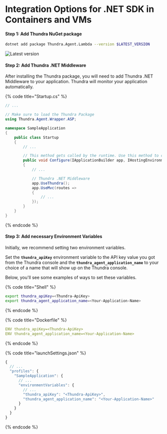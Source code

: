 # Integration Options for .NET SDK in Containers and VMs

#### Step 1: Add Thundra NuGet package

```bash
dotnet add package Thundra.Agent.Lambda --version $LATEST_VERSION
```

![Latest version](https://img.shields.io/nuget/v/Thundra.Agent.Lambda)

#### Step 2: Add Thundra .NET Middleware &#x20;

After installing the Thundra package, you will need to add Thundra .NET Middleware to your application. Thundra will monitor your application automatically.

{% code title="Startup.cs" %}
```csharp
// ...

// Make sure to load the Thundra Package
using Thundra.Agent.Wrapper.ASP;

namespace SampleApplication
{
    public class Startup
    {
        // ...

        // This method gets called by the runtime. Use this method to configure the HTTP request pipeline.
        public void Configure(IApplicationBuilder app, IHostingEnvironment env)
        {
            // ...

            // Thundra .NET Middleware
            app.UseThundra();
            app.UseMvc(routes =>
            {
                // ...
            });
        }
    }
}

```
{% endcode %}

#### Step 3: Add necessary Environment Variables&#x20;

Initially, we recommend setting two environment variables.&#x20;

Set the **`thundra_apiKey`** environment variable to the API key value you got from the Thundra console and the **`thundra_agent_application_name`** to your choice of a name that will show up on the Thundra console.

Below, you'll see some examples of ways to set these variables.

{% code title="Shell" %}
```bash
export thundra_apiKey=<Thundra-ApiKey>
export thundra_agent_application_name=<Your-Application-Name>
```
{% endcode %}

{% code title="Dockerfile" %}
```yaml
ENV thundra_apiKey=<Thundra-ApiKey>
ENV thundra_agent_application_name=<Your-Application-Name>
```
{% endcode %}

{% code title="launchSettings.json" %}
```javascript
{
  // ...
  "profiles": {
    "SampleApplication": {
      // ...
      "environmentVariables": {
        // ...
        "thundra_apiKey": "<Thundra-ApiKey>",
        "thundra_agent_application_name": "<Your-Application-Name>"
      }
    }
  }
}


```
{% endcode %}
